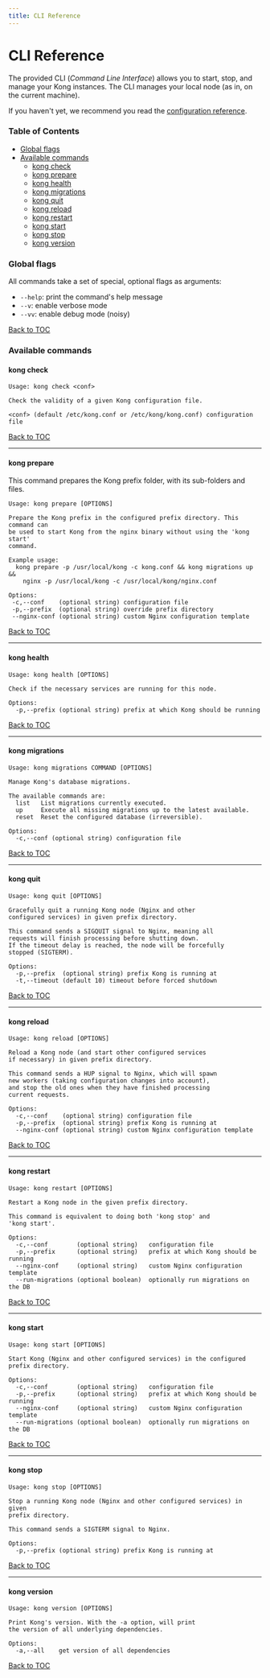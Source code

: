 ```yaml
---
title: CLI Reference
---
```


# CLI Reference

The provided CLI (*Command Line Interface*) allows you to start, stop, and
manage your Kong instances. The CLI manages your local node (as in, on the
current machine).

If you haven't yet, we recommend you read the [configuration reference][configuration-reference].

### Table of Contents

- [Global flags](#global-flags)
- [Available commands](#available-commands)
  - [kong check](#kong-check)
  - [kong prepare](#kong-prepare)
  - [kong health](#kong-health)
  - [kong migrations](#kong-migrations)
  - [kong quit](#kong-quit)
  - [kong reload](#kong-reload)
  - [kong restart](#kong-restart)
  - [kong start](#kong-start)
  - [kong stop](#kong-stop)
  - [kong version](#kong-version)

### Global flags

All commands take a set of special, optional flags as arguments:

* `--help`: print the command's help message
* `--v`: enable verbose mode
* `--vv`: enable debug mode (noisy)

[Back to TOC](#table-of-contents)

### Available commands

#### **kong check**

```
Usage: kong check <conf>

Check the validity of a given Kong configuration file.

<conf> (default /etc/kong.conf or /etc/kong/kong.conf) configuration file
```

[Back to TOC](#table-of-contents)

---

#### **kong prepare**

This command prepares the Kong prefix folder, with its sub-folders and files.

```
Usage: kong prepare [OPTIONS]

Prepare the Kong prefix in the configured prefix directory. This command can
be used to start Kong from the nginx binary without using the 'kong start'
command.

Example usage:
  kong prepare -p /usr/local/kong -c kong.conf && kong migrations up &&
    nginx -p /usr/local/kong -c /usr/local/kong/nginx.conf

Options:
 -c,--conf    (optional string) configuration file
 -p,--prefix  (optional string) override prefix directory
 --nginx-conf (optional string) custom Nginx configuration template
```

[Back to TOC](#table-of-contents)

---

#### **kong health**

```
Usage: kong health [OPTIONS]

Check if the necessary services are running for this node.

Options:
  -p,--prefix (optional string) prefix at which Kong should be running
```

[Back to TOC](#table-of-contents)

---

#### **kong migrations**

```
Usage: kong migrations COMMAND [OPTIONS]

Manage Kong's database migrations.

The available commands are:
  list   List migrations currently executed.
  up     Execute all missing migrations up to the latest available.
  reset  Reset the configured database (irreversible).

Options:
  -c,--conf (optional string) configuration file
```

[Back to TOC](#table-of-contents)

---

#### **kong quit**

```
Usage: kong quit [OPTIONS]

Gracefully quit a running Kong node (Nginx and other
configured services) in given prefix directory.

This command sends a SIGQUIT signal to Nginx, meaning all
requests will finish processing before shutting down.
If the timeout delay is reached, the node will be forcefully
stopped (SIGTERM).

Options:
  -p,--prefix  (optional string) prefix Kong is running at
  -t,--timeout (default 10) timeout before forced shutdown
```

[Back to TOC](#table-of-contents)

---

#### **kong reload**

```
Usage: kong reload [OPTIONS]

Reload a Kong node (and start other configured services
if necessary) in given prefix directory.

This command sends a HUP signal to Nginx, which will spawn
new workers (taking configuration changes into account),
and stop the old ones when they have finished processing
current requests.

Options:
  -c,--conf    (optional string) configuration file
  -p,--prefix  (optional string) prefix Kong is running at
  --nginx-conf (optional string) custom Nginx configuration template
```

[Back to TOC](#table-of-contents)

---

#### **kong restart**

```
Usage: kong restart [OPTIONS]

Restart a Kong node in the given prefix directory.

This command is equivalent to doing both 'kong stop' and
'kong start'.

Options:
  -c,--conf        (optional string)   configuration file
  -p,--prefix      (optional string)   prefix at which Kong should be running
  --nginx-conf     (optional string)   custom Nginx configuration template
  --run-migrations (optional boolean)  optionally run migrations on the DB
```

[Back to TOC](#table-of-contents)

---

#### **kong start**

```
Usage: kong start [OPTIONS]

Start Kong (Nginx and other configured services) in the configured
prefix directory.

Options:
  -c,--conf        (optional string)   configuration file
  -p,--prefix      (optional string)   prefix at which Kong should be running
  --nginx-conf     (optional string)   custom Nginx configuration template
  --run-migrations (optional boolean)  optionally run migrations on the DB
```

[Back to TOC](#table-of-contents)

---

#### **kong stop**

```
Usage: kong stop [OPTIONS]

Stop a running Kong node (Nginx and other configured services) in given
prefix directory.

This command sends a SIGTERM signal to Nginx.

Options:
  -p,--prefix (optional string) prefix Kong is running at
```

[Back to TOC](#table-of-contents)

---

#### **kong version**

```
Usage: kong version [OPTIONS]

Print Kong's version. With the -a option, will print
the version of all underlying dependencies.

Options:
  -a,--all    get version of all dependencies
```

[Back to TOC](#table-of-contents)

[configuration-reference]: /{{page.kong_version}}/configuration
